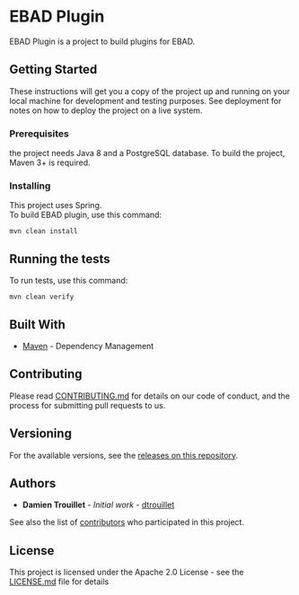 # EBAD Plugin

EBAD Plugin is a project to build plugins for EBAD.

## Getting Started

These instructions will get you a copy of the project up and running on your local machine for development and testing purposes. See deployment for notes on how to deploy the project on a live system.

### Prerequisites

the project needs Java 8 and a PostgreSQL database.
To build the project, Maven 3+ is required.

### Installing

This project uses Spring.  
To build EBAD plugin, use this command:

```
mvn clean install
```

## Running the tests

To run tests, use this command:

```
mvn clean verify
```


## Built With

* [Maven](https://maven.apache.org/) - Dependency Management


## Contributing

Please read [CONTRIBUTING.md](CONTRIBUTING.md) for details on our code of conduct, and the process for submitting pull requests to us.


## Versioning

For the available versions, see the [releases on this repository](https://github.com/informatique-cdc/ebad/releases). 


## Authors

* **Damien Trouillet** - *Initial work* - [dtrouillet](https://github.com/dtrouillet)

See also the list of [contributors](https://github.com/informatique-cdc/ebad-plugin/contributors) who participated in this project.


## License

This project is licensed under the Apache 2.0 License - see the [LICENSE.md](LICENSE.md) file for details
